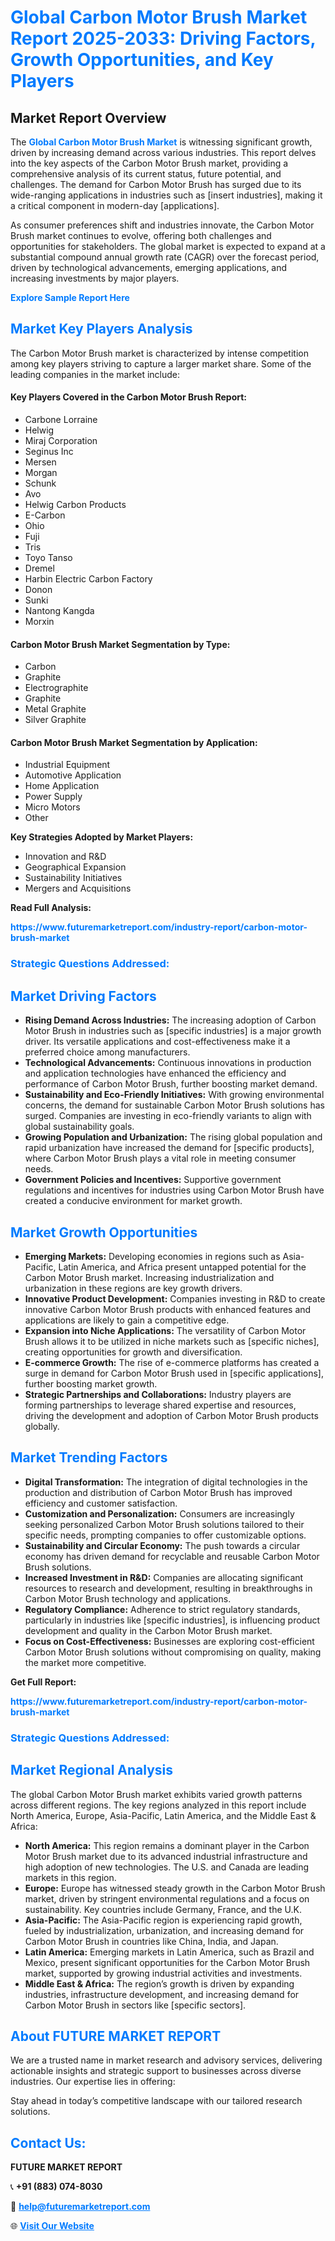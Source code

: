 <h1 style="color: #007BFF;">Global Carbon Motor Brush Market Report 2025-2033: Driving Factors, Growth Opportunities, and Key Players</h1>

<section id="overview">
<h2>Market Report Overview</h2>
<p>The <a href="https://www.futuremarketreport.com/industry-report/carbon-motor-brush-market" style="color: #007BFF; text-decoration: none;"><strong>Global Carbon Motor Brush Market</strong></a> is witnessing significant growth, driven by increasing demand across various industries. This report delves into the key aspects of the Carbon Motor Brush market, providing a comprehensive analysis of its current status, future potential, and challenges. The demand for Carbon Motor Brush has surged due to its wide-ranging applications in industries such as [insert industries], making it a critical component in modern-day [applications].</p>
<p>As consumer preferences shift and industries innovate, the Carbon Motor Brush market continues to evolve, offering both challenges and opportunities for stakeholders. The global market is expected to expand at a substantial compound annual growth rate (CAGR) over the forecast period, driven by technological advancements, emerging applications, and increasing investments by major players.</p>
</section>

<section id="overview">
<p><a href="https://www.futuremarketreport.com/request-sample/reportId=107063" style="color: #007BFF; text-decoration: none;"><strong>Explore Sample Report Here</strong></a></p>
</section>

<section id="key-players">
<h2 style="color: #007BFF;">Market Key Players Analysis</h2>
<p>The Carbon Motor Brush market is characterized by intense competition among key players striving to capture a larger market share. Some of the leading companies in the market include:</p>
<h4>Key Players Covered in the Carbon Motor Brush Report:</h4>
<ul><li>Carbone Lorraine</li><li>Helwig</li><li>Miraj Corporation</li><li>Seginus Inc</li><li>Mersen</li><li>Morgan</li><li>Schunk</li><li>Avo</li><li>Helwig Carbon Products</li><li>E-Carbon</li><li>Ohio</li><li>Fuji</li><li>Tris</li><li>Toyo Tanso</li><li>Dremel</li><li>Harbin Electric Carbon Factory</li><li>Donon</li><li>Sunki</li><li>Nantong Kangda</li><li>Morxin</li></ul>
<h4>Carbon Motor Brush Market Segmentation by Type:</h4>
<ul><li>Carbon</li><li>Graphite</li><li>Electrographite</li><li>Graphite</li><li>Metal Graphite</li><li>Silver Graphite</li></ul>

<h4>Carbon Motor Brush Market Segmentation by Application:</h4>
<ul><li>Industrial Equipment</li><li>Automotive Application</li><li>Home Application</li><li>Power Supply</li><li>Micro Motors</li><li>Other</li></ul>
<p><strong>Key Strategies Adopted by Market Players:</strong></p>
<ul>
<li>Innovation and R&D</li>
<li>Geographical Expansion</li>
<li>Sustainability Initiatives</li>
<li>Mergers and Acquisitions</li>
</ul>
</section>

<section>
<p><strong>Read Full Analysis: </strong></p><a href="https://www.futuremarketreport.com/industry-report/carbon-motor-brush-market" style="color: #007BFF; text-decoration: none;"><strong>https://www.futuremarketreport.com/industry-report/carbon-motor-brush-market</strong></a>
<h3 style="color: #007BFF;">Strategic Questions Addressed:</h3>
</section>

<section id="driving-factors">
<h2 style="color: #007BFF;">Market Driving Factors</h2>
<ul>
<li><strong>Rising Demand Across Industries:</strong> The increasing adoption of Carbon Motor Brush in industries such as [specific industries] is a major growth driver. Its versatile applications and cost-effectiveness make it a preferred choice among manufacturers.</li>
<li><strong>Technological Advancements:</strong> Continuous innovations in production and application technologies have enhanced the efficiency and performance of Carbon Motor Brush, further boosting market demand.</li>
<li><strong>Sustainability and Eco-Friendly Initiatives:</strong> With growing environmental concerns, the demand for sustainable Carbon Motor Brush solutions has surged. Companies are investing in eco-friendly variants to align with global sustainability goals.</li>
<li><strong>Growing Population and Urbanization:</strong> The rising global population and rapid urbanization have increased the demand for [specific products], where Carbon Motor Brush plays a vital role in meeting consumer needs.</li>
<li><strong>Government Policies and Incentives:</strong> Supportive government regulations and incentives for industries using Carbon Motor Brush have created a conducive environment for market growth.</li>
</ul>
</section>

<section id="growth-opportunities">
<h2 style="color: #007BFF;">Market Growth Opportunities</h2>
<ul>
<li><strong>Emerging Markets:</strong> Developing economies in regions such as Asia-Pacific, Latin America, and Africa present untapped potential for the Carbon Motor Brush market. Increasing industrialization and urbanization in these regions are key growth drivers.</li>
<li><strong>Innovative Product Development:</strong> Companies investing in R&D to create innovative Carbon Motor Brush products with enhanced features and applications are likely to gain a competitive edge.</li>
<li><strong>Expansion into Niche Applications:</strong> The versatility of Carbon Motor Brush allows it to be utilized in niche markets such as [specific niches], creating opportunities for growth and diversification.</li>
<li><strong>E-commerce Growth:</strong> The rise of e-commerce platforms has created a surge in demand for Carbon Motor Brush used in [specific applications], further boosting market growth.</li>
<li><strong>Strategic Partnerships and Collaborations:</strong> Industry players are forming partnerships to leverage shared expertise and resources, driving the development and adoption of Carbon Motor Brush products globally.</li>
</ul>
</section>

<section id="trending-factors">
<h2 style="color: #007BFF;">Market Trending Factors</h2>
<ul>
<li><strong>Digital Transformation:</strong> The integration of digital technologies in the production and distribution of Carbon Motor Brush has improved efficiency and customer satisfaction.</li>
<li><strong>Customization and Personalization:</strong> Consumers are increasingly seeking personalized Carbon Motor Brush solutions tailored to their specific needs, prompting companies to offer customizable options.</li>
<li><strong>Sustainability and Circular Economy:</strong> The push towards a circular economy has driven demand for recyclable and reusable Carbon Motor Brush solutions.</li>
<li><strong>Increased Investment in R&D:</strong> Companies are allocating significant resources to research and development, resulting in breakthroughs in Carbon Motor Brush technology and applications.</li>
<li><strong>Regulatory Compliance:</strong> Adherence to strict regulatory standards, particularly in industries like [specific industries], is influencing product development and quality in the Carbon Motor Brush market.</li>
<li><strong>Focus on Cost-Effectiveness:</strong> Businesses are exploring cost-efficient Carbon Motor Brush solutions without compromising on quality, making the market more competitive.</li>
</ul>
</section>

<section>
<p><strong>Get Full Report: </strong></p><a href="https://www.futuremarketreport.com/industry-report/carbon-motor-brush-market" style="color: #007BFF; text-decoration: none;"><strong>https://www.futuremarketreport.com/industry-report/carbon-motor-brush-market</strong></a>
<h3 style="color: #007BFF;">Strategic Questions Addressed:</h3>
</section>


<section id="regional-analysis">
<h2 style="color: #007BFF;">Market Regional Analysis</h2>
<p>The global Carbon Motor Brush market exhibits varied growth patterns across different regions. The key regions analyzed in this report include North America, Europe, Asia-Pacific, Latin America, and the Middle East & Africa:</p>
<ul>
<li><strong>North America:</strong> This region remains a dominant player in the Carbon Motor Brush market due to its advanced industrial infrastructure and high adoption of new technologies. The U.S. and Canada are leading markets in this region.</li>
<li><strong>Europe:</strong> Europe has witnessed steady growth in the Carbon Motor Brush market, driven by stringent environmental regulations and a focus on sustainability. Key countries include Germany, France, and the U.K.</li>
<li><strong>Asia-Pacific:</strong> The Asia-Pacific region is experiencing rapid growth, fueled by industrialization, urbanization, and increasing demand for Carbon Motor Brush in countries like China, India, and Japan.</li>
<li><strong>Latin America:</strong> Emerging markets in Latin America, such as Brazil and Mexico, present significant opportunities for the Carbon Motor Brush market, supported by growing industrial activities and investments.</li>
<li><strong>Middle East & Africa:</strong> The region’s growth is driven by expanding industries, infrastructure development, and increasing demand for Carbon Motor Brush in sectors like [specific sectors].</li>
</ul>
</section>

<footer>
<h2 style="color: #007BFF;">About FUTURE MARKET REPORT</h2>
<p>We are a trusted name in market research and advisory services, delivering actionable insights and strategic support to businesses across diverse industries. Our expertise lies in offering:</p>

<p>Stay ahead in today’s competitive landscape with our tailored research solutions.</p>

<h2 style="color: #007BFF;">Contact Us:</h2>
<p><strong>FUTURE MARKET REPORT</strong></p>
<p>📞 <strong>+91 (883) 074-8030</strong></p>
<p>📧 <strong><a href="mailto:help@futuremarketreport.com" style="color: #007BFF;">help@futuremarketreport.com</a></strong></p>
<p>🌐 <strong><a href="https://www.futuremarketreport.com/" style="color: #007BFF;">Visit Our Website</a></strong></p>
</footer>